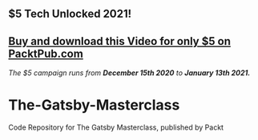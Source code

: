 ## $5 Tech Unlocked 2021!
[Buy and download this Video for only $5 on PacktPub.com](https://www.packtpub.com/product/the-gatsby-masterclass-video/9781839216596)
-----
*The $5 campaign         runs from __December 15th 2020__ to __January 13th 2021.__*

# The-Gatsby-Masterclass
Code Repository for The Gatsby Masterclass, published by Packt
